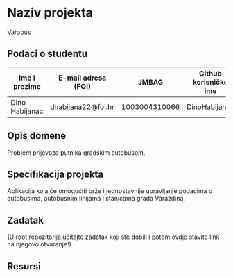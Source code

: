 # Naziv projekta
Varabus

## Podaci o studentu

Ime i prezime | E-mail adresa (FOI) | JMBAG | Github korisničko ime
-------------  | ------------------ | ------------- | ---------------
Dino Habijanac | dhabijana22@foi.hr | 1003004310066 | DinoHabijanac


## Opis domene
Problem prijevoza putnika gradskim autobusom.

## Specifikacija projekta
Aplikacija koja će omogućiti brže i jednostavnije upravljanje podacima o autobusima, autobusnim linijama i stanicama grada Varaždina.

## Zadatak
(U root repozitorija učitajte zadatak koji ste dobili i potom ovdje stavite link na njegovo otvaranje!)

## Resursi

